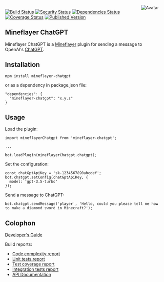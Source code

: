 <img align="right" src="https://raw.github.com/cliffano/mineflayer-chatgpt/master/avatar.jpg" alt="Avatar"/>

[![Build Status](https://github.com/cliffano/mineflayer-chatgpt/workflows/CI/badge.svg)](https://github.com/cliffano/mineflayer-chatgpt/actions?query=workflow%3ACI)
[![Security Status](https://snyk.io/test/github/cliffano/mineflayer-chatgpt/badge.svg)](https://snyk.io/test/github/cliffano/mineflayer-chatgpt)
[![Dependencies Status](https://img.shields.io/librariesio/release/npm/mineflayer-chatgpt)](https://libraries.io/github/cliffano/mineflayer-chatgpt)
[![Coverage Status](https://img.shields.io/coveralls/cliffano/mineflayer-chatgpt.svg)](https://coveralls.io/r/cliffano/mineflayer-chatgpt?branch=master)
[![Published Version](https://img.shields.io/npm/v/mineflayer-chatgpt.svg)](http://www.npmjs.com/package/mineflayer-chatgpt)
<br/>

Mineflayer ChatGPT
------------------

Mineflayer ChatGPT is a [Mineflayer](https://github.com/PrismarineJS/mineflayer) plugin for sending a message to OpenAI's [ChatGPT](https://chat.openai.com/).

Installation
------------

    npm install mineflayer-chatgpt

or as a dependency in package.json file:

    "dependencies": {
      "mineflayer-chatgpt": "x.y.z"
    }

Usage
-----

Load the plugin:

    import mineflayerChatgpt from 'mineflayer-chatgpt';

    ...

    bot.loadPlugin(mineflayerChatgpt.chatgpt);

Set the configuration:

    const chatGptApiKey = 'sk-1234567890abcdef';
    bot.chatgpt.setConfig(chatGptApiKey, {
      model: 'gpt-3.5-turbo'
    });

Send a message to ChatGPT:

    bot.chatgpt.sendMessage('player', 'Hello, could you please tell me how to make a diamond sword in Minecraft?');

Colophon
--------

[Developer's Guide](https://cliffano.github.io/developers_guide.html#nodejs)

Build reports:

* [Code complexity report](https://cliffano.github.io/mineflayer-chatgpt/complexity/plato/index.html)
* [Unit tests report](https://cliffano.github.io/mineflayer-chatgpt/test/mocha.txt)
* [Test coverage report](https://cliffano.github.io/mineflayer-chatgpt/coverage/c8/index.html)
* [Integration tests report](https://cliffano.github.io/mineflayer-chatgpt/test-integration/cmdt.txt)
* [API Documentation](https://cliffano.github.io/mineflayer-chatgpt/doc/jsdoc/index.html)
